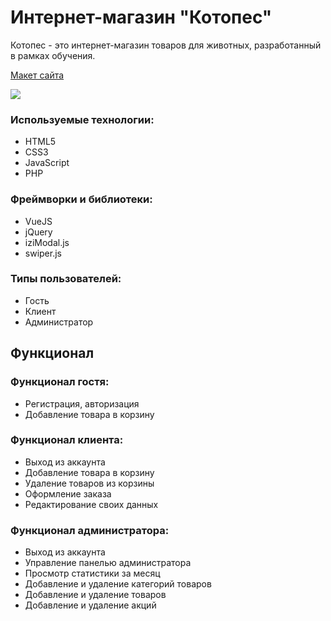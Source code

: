 # Интернет-магазин "Котопес"

Котопес - это интернет-магазин товаров для животных, разработанный в рамках обучения.

<a href="https://www.figma.com/file/srz2jD5Pf5rdCQOPasSzAY/">Макет сайта</a>

<img src="https://kappa.lol/bTlWw" />

### Используемые технологии:
- HTML5
- CSS3
- JavaScript
- PHP

### Фреймворки и библиотеки:
- VueJS
- jQuery
- iziModal.js
- swiper.js

### Типы пользователей:
- Гость
- Клиент
- Администратор

## Функционал

### Функционал гостя:
- Регистрация, авторизация
- Добавление товара в корзину

### Функционал клиента:
- Выход из аккаунта
- Добавление товара в корзину
- Удаление товаров из корзины
- Оформление заказа
- Редактирование своих данных

### Функционал администратора:
- Выход из аккаунта
- Управление панелью администратора
- Просмотр статистики за месяц
- Добавление и удаление категорий товаров
- Добавление и удаление товаров
- Добавление и удаление акций
